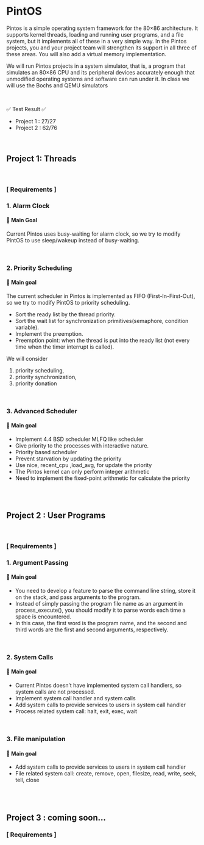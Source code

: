 # PintOS

Pintos is a simple operating system framework for the 80×86 architecture. It supports kernel threads, loading and running user programs, and a file system, but it implements all of these in a very simple way. In the Pintos projects, you and your project team will strengthen its support in all three of these areas. You will also add a virtual memory implementation.

We will run Pintos projects in a system simulator, that is, a program that simulates an 80×86 CPU and its peripheral devices accurately enough that unmodified operating systems and software can run under it. In class we will use the Bochs and QEMU simulators

<br>

✅ Test Result ✅ 
- Project 1 : 27/27
- Project 2 : 62/76

<br>

## Project 1: Threads

<br>

### [ Requirements ]


### 1. Alarm Clock

#### 📍 Main Goal

Current Pintos uses busy-waiting for alarm clock, so we try to modify PintOS to use sleep/wakeup instead of busy-waiting.

<br>

### 2. Priority Scheduling

#### 📍 Main goal

The current scheduler in Pintos is implemented as FIFO (First-In-First-Out), so we try to modify PintOS to priority scheduling.

- Sort the ready list by the thread priority.
- Sort the wait list for synchronization primitives(semaphore, condition variable).
- Implement the preemption.
- Preemption point: when the thread is put into the ready list (not every time when the timer interrupt is called).

We will consider 
1. priority scheduling, 
2. priority synchronization, 
3. priority donation

<br>

### 3. Advanced Scheduler

#### 📍 Main goal

- Implement 4.4 BSD scheduler MLFQ like scheduler
- Give priority to the processes with interactive nature.
- Priority based scheduler
- Prevent starvation by updating the priority
- Use nice, recent_cpu ,load_avg, for update the priority
- The Pintos kernel can only perform integer arithmetic
- Need to implement the fixed-point arithmetic for calculate the priority


<br><br>

## Project 2 : User Programs

<br>

### [ Requirements ]

### 1. Argument Passing

#### 📍 Main goal

- You need to develop a feature to parse the command line string, store it on the stack, and pass arguments to the program.
- Instead of simply passing the program file name as an argument in process_execute(), you should modify it to parse words each time a space is encountered.
- In this case, the first word is the program name, and the second and third words are the first and second arguments, respectively.

<br>

### 2. System Calls

#### 📍 Main goal

- Current Pintos doesn’t have implemented system call handlers, so system calls are not processed.
- Implement system call handler and system calls
- Add system calls to provide services to users in system call handler
- Process related system call: halt, exit, exec, wait

<br>

### 3. File manipulation

#### 📍 Main goal

- Add system calls to provide services to users in system call handler
- File related system call: create, remove, open, filesize, read, write, seek, tell, close

<br><br>

## Project 3 : coming soon...

### [ Requirements ]

